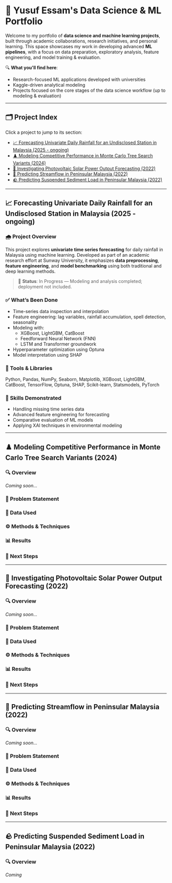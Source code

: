 # 🚀 Yusuf Essam's Data Science & ML Portfolio

Welcome to my portfolio of **data science and machine learning projects**, built through academic collaborations, research initiatives, and personal learning. This space showcases my work in developing advanced **ML pipelines**, with a focus on data preparation, exploratory analysis, feature engineering, and model training & evaluation.

🔍 **What you'll find here**:
- Research-focused ML applications developed with universities
- Kaggle-driven analytical modeling
- Projects focused on the core stages of the data science workflow (up to modeling & evaluation)

---

## 🗂️ Project Index

Click a project to jump to its section:

- [📈 Forecasting Univariate Daily Rainfall for an Undisclosed Station in Malaysia (2025 - ongoing)](#forecasting-univariate-daily-rainfall-for-an-undisclosed-station-in-malaysia-2025---ongoing)
- [♟️ Modeling Competitive Performance in Monte Carlo Tree Search Variants (2024)](#modeling-competitive-performance-in-monte-carlo-tree-search-variants-2024)
- [🔆 Investigating Photovoltaic Solar Power Output Forecasting (2022)](#investigating-photovoltaic-solar-power-output-forecasting-2022)
- [🌊 Predicting Streamflow in Peninsular Malaysia (2022)](#predicting-streamflow-in-peninsular-malaysia-2022)
- [🪨 Predicting Suspended Sediment Load in Peninsular Malaysia (2022)](#predicting-suspended-sediment-load-in-peninsular-malaysia-2022)

---

## 📈 Forecasting Univariate Daily Rainfall for an Undisclosed Station in Malaysia (2025 - ongoing)

### 🌧️ Project Overview
This project explores **univariate time series forecasting** for daily rainfall in Malaysia using machine learning. Developed as part of an academic research effort at Sunway University, it emphasizes **data preprocessing**, **feature engineering**, and **model benchmarking** using both traditional and deep learning methods.

> 🚧 **Status**: In Progress — Modeling and analysis completed; deployment not included.

### ✅ What’s Been Done
- Time-series data inspection and interpolation
- Feature engineering: lag variables, rainfall accumulation, spell detection, seasonality
- Modeling with:
  - XGBoost, LightGBM, CatBoost
  - Feedforward Neural Network (FNN)
  - LSTM and Transformer groundwork
- Hyperparameter optimization using Optuna
- Model interpretation using SHAP

### 🧠 Tools & Libraries
Python, Pandas, NumPy, Seaborn, Matplotlib, XGBoost, LightGBM, CatBoost, TensorFlow, Optuna, SHAP, Scikit-learn, Statsmodels, PyTorch

### 🎯 Skills Demonstrated
- Handling missing time series data
- Advanced feature engineering for forecasting
- Comparative evaluation of ML models
- Applying XAI techniques in environmental modeling

---

## ♟️ Modeling Competitive Performance in Monte Carlo Tree Search Variants (2024)

### 🔍 Overview
*Coming soon...*

### 🧠 Problem Statement

### 🧪 Data Used

### ⚙️ Methods & Techniques

### 📊 Results

### 🔄 Next Steps

---

## 🔆 Investigating Photovoltaic Solar Power Output Forecasting (2022)

### 🔍 Overview
*Coming soon...*

### 🧠 Problem Statement

### 🧪 Data Used

### ⚙️ Methods & Techniques

### 📊 Results

### 🔄 Next Steps

---

## 🌊 Predicting Streamflow in Peninsular Malaysia (2022)

### 🔍 Overview
*Coming soon...*

### 🧠 Problem Statement

### 🧪 Data Used

### ⚙️ Methods & Techniques

### 📊 Results

### 🔄 Next Steps

---

## 🪨 Predicting Suspended Sediment Load in Peninsular Malaysia (2022)

### 🔍 Overview
*Coming*

